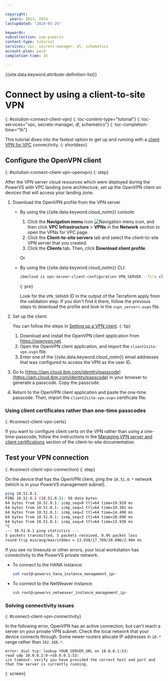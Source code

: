 ```yaml
---

copyright:
  years: 2023, 2024
lastupdated: "2024-05-26"

keywords:
subcollection: sap-powervs
content-type: tutorial
services: vpc, secrets-manager, dl, schematics
account-plan: paid
completion-time: 1h

---
```


{{site.data.keyword.attribute-definition-list}}

# Connect by using a client-to-site VPN
{: #solution-connect-client-vpn}
{: toc-content-type="tutorial"}
{: toc-services="vpc, secrets-manager, dl, schematics"}
{: toc-completion-time="1h"}

This tutorial dives into the fastest option to get up and running with a [client VPN for VPC](/docs/vpc?topic=vpc-vpn-client-to-site-overview) connectivity.
{: shortdesc}


## Configure the OpenVPN client
{: #solution-connect-client-vpn-openvpn}
{: step}

After the VPN server cloud resources which were deployed during the PowerVS with VPC landing zone architecture, set up the OpenVPN client on devices that will access your landing zone.

1.  Download the OpenVPN profile from the VPN server

    - By using the {{site.data.keyword.cloud_notm}} console:
        1.  Click the **Navigation menu** icon ![Navigation menu icon](../icons/icon_hamburger.svg "Menu"), and then click **VPC Infrastructure** > **VPNs** in the **Network** section to open the VPNs for VPC page.
        1.  Click the **Client-to-site servers** tab and select the client-to-site VPN server that you created.
        1.  Click the **Clients** tab. Then, click **Download client profile**.

      Or

    - By using the {{site.data.keyword.cloud_notm}} CLI:

      ```sh
      ibmcloud is vpn-server-client-configuration VPN_SERVER --file client2site-vpn.ovpn
      ```
      {: pre}

      Look for the `VPN_SERVER` ID in the output of the Terraform apply from the validation step. If you don't find it there, follow the previous steps to download the profile and look in the `<vpn_server>.ovpn` file.
1.  Set up the client:

    You can follow the steps in [Setting up a VPN client](/docs/vpc?topic=vpc-setting-up-vpn-client).
    {: tip}

    1.  Download and install the OpenVPN client application from https://openvpn.net.
    1.  Open the OpenVPN client application, and import the `client2site-vpn.ovpn` file.
    1.  Enter one of the {{site.data.keyword.cloud_notm}} email addresses that was configured to access the VPN as the user ID.
1.  Go to [https://iam.cloud.ibm.com/identity/passcode](https://iam.cloud.ibm.com/identity/passcode) in your browser to generate a passcode. Copy the passcode.
1.  Return to the OpenVPN client application and paste the one-time passcode. Then, import the `client2site-vpn.ovpn` certificate file.

### Using client certificates rather than one-time passcodes
{: #connect-client-vpn-certs}

If you want to configure client certs on the VPN rather than using a one-time-passcode, follow the instructions in the [Managing VPN server and client certifications](/docs/vpc?topic=vpc-client-to-site-authentication#creating-cert-manager-instance-import) section of the client-to-site documentation.

## Test your VPN connection
{: #connect-client-vpn-connection}
{: step}

On the device that has the OpenVPN client, ping the `10.51.0.*` network (which is in your PowerVS management subnet).

```bash
ping 10.51.0.1
PING 10.51.0.1 (10.51.0.1): 56 data bytes
64 bytes from 10.51.0.1: icmp_seq=0 ttl=64 time=19.920 ms
64 bytes from 10.51.0.1: icmp_seq=1 ttl=64 time=19.301 ms
64 bytes from 10.51.0.1: icmp_seq=2 ttl=64 time=14.490 ms
64 bytes from 10.51.0.1: icmp_seq=3 ttl=64 time=20.896 ms
64 bytes from 10.51.0.1: icmp_seq=4 ttl=64 time=13.938 ms
^C
--- 10.51.0.1 ping statistics ---
5 packets transmitted, 5 packets received, 0.0% packet loss
round-trip min/avg/max/stddev = 13.938/17.709/20.896/2.904 ms
```

If you see no timeouts or other errors, your local workstation has connectivity to the PowerVS private network.

- To connect to the HANA instance:

    ```sh
    ssh root@<powervs_hana_instance_management_ip>
    ```

- To connect to the NetWeaver instance:
    ```sh
    ssh root@<powervs_netweaver_instance_management_ip>
    ```

### Solving connectivity issues
{: #connect-client-vpn-connectivity}

In the following error, OpenVPN has an active connection, but can't reach a server on your private VPN subnet. Check the local network that your device connects through. Some newer routers allocate IP addresses in `10.*` range rather than `192.168.*`.

```text
error: dial tcp: lookup YOUR_SERVER_URL on 10.0.0.1:53:
read udp 10.0.0.2:0->10.0.0.1:53:
i/o timeout- verify you have provided the correct host and port and that the server is currently running.
```
{: screen}
